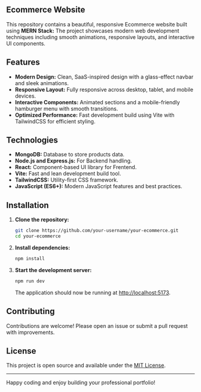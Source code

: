  ## Ecommerce Website
 
 This repository contains a beautiful, responsive  Ecommerce website built using  **MERN Stack:** The project showcases modern web development techniques including smooth animations, responsive layouts, and interactive UI components.
 

 
 ## Features
 
 - **Modern Design:** Clean, SaaS-inspired design with a glass-effect navbar and sleek animations.
 - **Responsive Layout:** Fully responsive across desktop, tablet, and mobile devices.
 - **Interactive Components:** Animated sections and a mobile-friendly hamburger menu with smooth transitions.
 - **Optimized Performance:** Fast development build using Vite with TailwindCSS for efficient styling.
 

 
 ## Technologies

 - **MongoDB:** Database to store products data.
 - **Node.js and Express.js:** For Backend handling.
 - **React:** Component-based UI library for Frentend.
 - **Vite:** Fast and lean development build tool.
 - **TailwindCSS:** Utility-first CSS framework.
 - **JavaScript (ES6+):** Modern JavaScript features and best practices.
 
 
 
 ## Installation

 1. **Clone the repository:**
 
    ```bash
    git clone https://github.com/your-username/your-ecommerce.git
    cd your-ecommerce
    ```
 
 2. **Install dependencies:**
 
    ```bash
    npm install
    ```
 
 3. **Start the development server:**
 
    ```bash
    npm run dev
    ```
 
    The application should now be running at [http://localhost:5173](http://localhost:5173).
 


 ## Contributing
 
 Contributions are welcome! Please open an issue or submit a pull request with improvements.
 


 ## License
 
 This project is open source and available under the [MIT License](LICENSE).
 
 ---
 
 Happy coding and enjoy building your professional portfolio!